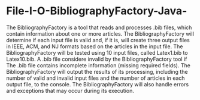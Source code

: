 # File-I-O-BibliographyFactory-Java-
The BibliographyFactory is a tool that reads and processes .bib files, which contain information about one or more articles. The BibliographyFactory will determine if each input file is valid and, if it is, will create three output files in IEEE, ACM, and NJ formats based on the articles in the input file. The BibliographyFactory will be tested using 10 input files, called Latex1.bib to Latex10.bib. A .bib file considere invalid by the BibliographyFactory tool if The .bib file contains incomplete information (missing required fields).
The BibliographyFactory will output the results of its processing, including the number of valid and invalid input files and the number of articles in each output file, to the console. The BibliographyFactory will also handle errors and exceptions that may occur during its execution.
